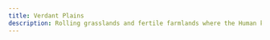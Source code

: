 ```yaml
---
title: Verdant Plains
description: Rolling grasslands and fertile farmlands where the Human kingdoms flourish. Known for their ingenuity and adaptability, humans here build grand cities and maintain a delicate balance with the surrounding nature.
---
```

